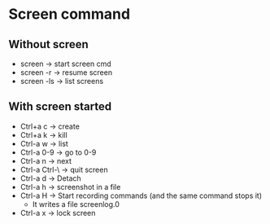 # Screen command

## Without screen
+ screen -> start screen cmd
+ screen -r -> resume screen
+ screen -ls -> list screens

## With screen started
+ Ctrl+a c -> create
+ Ctrl+a k -> kill
+ Ctrl-a w -> list
+ Ctrl-a 0-9 -> go to 0-9
+ Ctrl-a n -> next
+ Ctrl-a Ctrl-\ -> quit screen
+ Ctrl-a d -> Detach
+ Ctrl-a h -> screenshot in a file
+ Ctrl-a H -> Start recording commands (and the same command stops it)
    + It writes a file screenlog.0
+ Ctrl-a x -> lock screen

